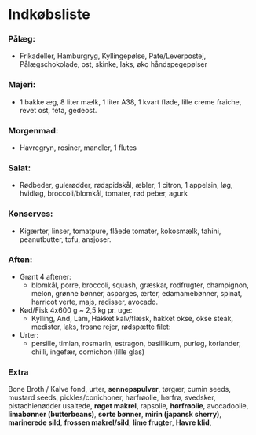 # Indkøbsliste
### Pålæg:
- Frikadeller, Hamburgryg, Kyllingepølse, Pate/Leverpostej, Pålægschokolade, ost, skinke, laks, øko håndspegepølser
### Majeri:
- 1 bakke æg, 8 liter mælk, 1 liter A38, 1 kvart fløde, lille creme fraiche, revet ost, feta, gedeost.
### Morgenmad:
- Havregryn, rosiner, mandler, 1 flutes
### Salat:
- Rødbeder, gulerødder, rødspidskål, æbler, 1 citron, 1 appelsin, løg, hvidløg, broccoli/blomkål, tomater, rød peber, agurk
### Konserves:
- Kigærter, linser, tomatpure, flåede tomater, kokosmælk, tahini, peanutbutter, tofu, ansjoser.
### Aften:
- Grønt 4 aftener:
  - blomkål, porre, broccoli, squash, græskar, rodfrugter, champignon, melon, grønne bønner, asparges, ærter, edamamebønner, spinat, harricot verte, majs, radisser, avocado.
- Kød/Fisk 4x600 g ~ 2,5 kg pr. uge:
  - Kylling, And, Lam, Hakket kalv/flæsk, hakket okse, okse steak, medister, laks, frosne rejer, rødspætte filet: 
- Urter:
  - persille, timian, rosmarin, estragon, basillikum, purløg, koriander, chilli, ingefær, cornichon (lille glas)

### Extra
Bone Broth / Kalve fond, urter, **sennepspulver**, tørgær, cumin seeds, mustard seeds, pickles/conichoner, hørfrøolie, hørfrø, svedsker, pistachienødder usaltede, **røget makrel**, rapsolie, **hørfrøolie**, avocadoolie, **limabønner (butterbeans)**, **sorte bønner**, **mirin (japansk sherry)**, **marinerede sild**, **frossen makrel/sild**, **lime frugter**, **Havre klid**,



